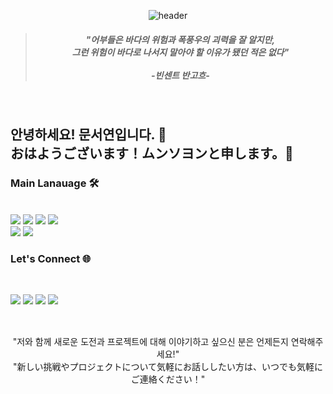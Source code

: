 <div align="center">

![header](https://capsule-render.vercel.app/api?type=venom&height=200&section=header&fontSize=70)


>#####  "어부들은 바다의 위험과 폭풍우의 괴력을 잘 알지만, <br>그런 위험이 바다로 나서지 말아야 할 이유가 됐던 적은 없다"<br><br>-빈센트 반고흐- 

</div>

<br>

## 안녕하세요! 문서연입니다. 👋 <br>おはようございます！ムンソヨンと申します。👋

### Main Lanauage 🛠️
<br>
<div align="left">
<img src="https://img.shields.io/badge/python-%233776AB.svg?&style=for-the-badge&logo=python&logoColor=white" />
<img src="https://img.shields.io/badge/mysql-%234479A1.svg?&style=for-the-badge&logo=mysql&logoColor=white" />
 <img src="https://img.shields.io/badge/figma-%23F24E1E.svg?&style=for-the-badge&logo=figma&logoColor=white" />
 <img src="https://img.shields.io/badge/adobe%20photoshop-%2331A8FF.svg?&style=for-the-badge&logo=adobe%20photoshop&logoColor=white" /><br>
 <img src="https://img.shields.io/badge/adobe%20illustrator-%23FF9A00.svg?&style=for-the-badge&logo=adobe%20illustrator&logoColor=black" />
 <img src="https://img.shields.io/badge/git-%23F05032.svg?&style=for-the-badge&logo=git&logoColor=white" />
<br>
</div>

### Let's Connect 🌐 
<br>

<a href='https://www.linkedin.com/in/seoyeon-moon-33ab97320/'><img src="https://img.shields.io/badge/LinkedIn-0077B5?style=for-the-badge&logo=linkedin&logoColor=white" /></a>
<a href='moonseoyeon@gmail.com'><img src="https://img.shields.io/badge/Gmail-D14836?style=for-the-badge&logo=gmail&logoColor=white" /></a>
<a href='https://github.com/MunSeoYeon'><img src="https://img.shields.io/badge/GitHub%20Pages-222222?style=for-the-badge&logo=GitHub%20Pages&logoColor=white" /></a>
<a href='https://www.instagram.com/munmoon_sy/'><img src="https://img.shields.io/badge/Instagram-E4405F?style=for-the-badge&logo=instagram&logoColor=white" /></a>


##

<div align="center">

  <br>"저와 함께 새로운 도전과 프로젝트에 대해 이야기하고 싶으신 분은 언제든지 연락해주세요!"
  <br>"新しい挑戦やプロジェクトについて気軽にお話ししたい方は、いつでも気軽にご連絡ください！"
